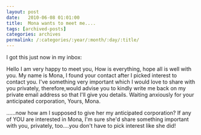 ```yaml
---
layout: post
date:	2010-06-08 01:01:00
title:  Mona wants to meet me....
tags: [archived-posts]
categories: archives
permalink: /:categories/:year/:month/:day/:title/
---
```

I got this just now in my inbox:

Hello
I am very happy to meet you,
How is everything, hope all is well with you. My name
is Mona, I found your contact after I picked
interest to contact you. I've something very important which I would
love to share with you privately, therefore,would advise you to kindly
write me back on my private email address
so that I'll give you details.
Waiting anxiously for your anticipated
corporation,
Yours,
Mona. 

......now how am I supposed to give her my anticipated corporation? If any of YOU are interested in Mona, I'm sure she'd share something important with you, privately, too....you don't have to pick interest like she did!
